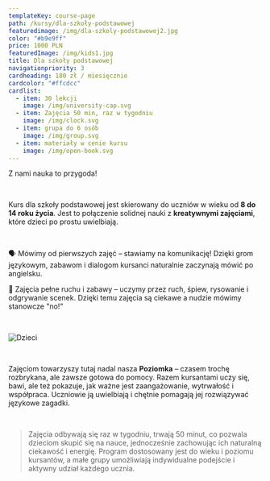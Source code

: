 ```yaml
---
templateKey: course-page
path: /kursy/dla-szkoły-podstawowej
featuredimage: /img/dla-szkoly-podstawowej2.jpg
color: "#b9e9ff"
price: 1000 PLN
featuredImage: /img/kids1.jpg
title: Dla szkoły podstawowej
navigationpriority: 3
cardheading: 180 zł / miesięcznie
cardcolor: "#ffcdcc"
cardlist:
  - item: 30 lekcji
    image: /img/university-cap.svg
  - item: Zajęcia 50 min, raz w tygodniu
    image: /img/clock.svg
  - item: grupa do 6 osób
    image: /img/group.svg
  - item: materiały w cenie kursu
    image: /img/open-book.svg
---
```

Z nami nauka to przygoda!

<br/>

Kurs dla szkoły podstawowej jest skierowany do uczniów w wieku od **8 do 14 roku życia**. Jest to połączenie solidnej nauki z **kreatywnymi zajęciami**, które dzieci po prostu uwielbiają. 

<br/>

🗣️ Mówimy od pierwszych zajęć – stawiamy na komunikację! Dzięki grom językowym, zabawom i dialogom kursanci naturalnie zaczynają mówić po angielsku.

🎲 Zajęcia pełne ruchu i zabawy – uczymy przez ruch, śpiew, rysowanie i odgrywanie scenek. Dzięki temu zajęcia są ciekawe a nudzie mówimy stanowcze "no!"

<br/>

![](/img/dla-szkoly-podstawowej2.jpg "Dzieci")

<br/>

Zajęciom towarzyszy tutaj nadal nasza **Poziomka**  – czasem trochę rozbrykana, ale zawsze gotowa do pomocy. Razem kursantami uczy się, bawi, ale też pokazuje, jak ważne jest zaangażowanie, wytrwałość i współpraca. Uczniowie ją uwielbiają i chętnie pomagają jej rozwiązywać językowe zagadki. 

<br/>

> Zajęcia odbywają się raz w tygodniu, trwają 50 minut, co pozwala dzieciom skupić się na nauce, jednocześnie zachowując ich naturalną ciekawość i energię.  Program dostosowany jest do wieku i poziomu kursantów, a małe grupy umożliwiają indywidualne podejście i aktywny udział każdego ucznia.

<br/>
